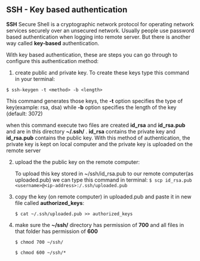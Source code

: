 ## SSH - Key based authentication

**SSH** Secure Shell is a cryptographic network protocol for operating network services securely over an unsecured network. Usually people use password based authentication when logging into remote server. But there is another way called **key-based** authentication.

With key based authentication, these are steps you can go through to configure this authentication method:

1. create public and private key. To create these keys type this command in your terminal:

` $ ssh-keygen -t <method> -b <length> `

This command generates those keys, the **-t** option specifies the type of key(example: rsa, dsa) while **-b** option specifies the length of the key (default: 3072)

when this command execute two files are created **id_rsa** and **id_rsa.pub** and are in this directory **~/.ssh/** .
**id_rsa** contains the private key and **id_rsa.pub** contains the public key. With this method of authentication, the private key is kept on local computer and the private key is uploaded on the remote server

2. upload the the public key on the remote computer:

   To upload this key stored in ~/ssh/id_rsa.pub to our remote computer(as uploaded.pub) we can type this command in terminal:
   ` $ scp id_rsa.pub <username>@<ip-address>:/.ssh/uploaded.pub `

3. copy the key (on remote computer) in uploaded.pub and paste it in new file called **authorized_keys**:

   ` $ cat ~/.ssh/uploaded.pub >> authorized_keys `

4. make sure the **~/ssh/** directory has permission of **700** and all files in that folder has permission of **600**

   ` $ chmod 700 ~/ssh/ `

   ` $ chmod 600 ~/ssh/* `

